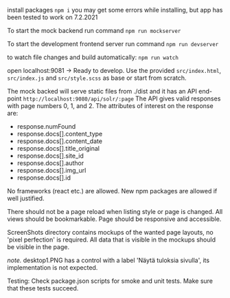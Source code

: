 install packages `npm i`
you may get some errors while installing, but app has been tested to work on 7.2.2021

To start the mock backend run command 
`npm run mockserver`

To start the development frontend server run command 
`npm run devserver`

to watch file changes and build automatically: `npm run watch`

open localhost:9081 -> Ready to develop.
Use the provided `src/index.html`, `src/index.js` and `src/style.scss` as base or start from scratch.

The mock backed will serve static files from ./dist and it has an API end-point `http://localhost:9080/api/solr/:page`
The API gives valid responses with page numbers 0, 1, and 2.
The attributes of interest on the response are:
- response.numFound
- response.docs[].content_type
- response.docs[].content_date
- response.docs[].title_original
- response.docs[].site_id
- response.docs[].author
- response.docs[].img_url
- response.docs[].id

No frameworks (react etc.) are allowed. New npm packages are allowed if well justified.

There should not be a page reload when listing style or page is changed.
All views should be bookmarkable. Page should be responsive and accessible.
 
ScreenShots directory contains mockups of the wanted page layouts, no 'pixel perfection' is required.
All data that is visible in the mockups should be visible in the page.  

*note.* desktop1.PNG has a control with a label 'Näytä tuloksia sivulla', its implementation is not expected.

Testing:
Check package.json scripts for smoke and unit tests.
Make sure that these tests succeed.
